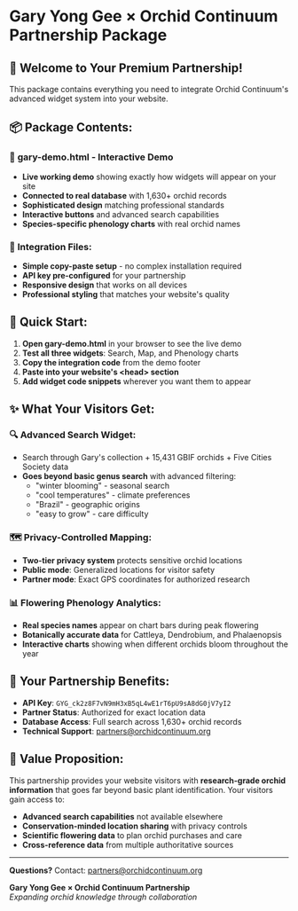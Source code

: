# Gary Yong Gee × Orchid Continuum Partnership Package

## 🌺 Welcome to Your Premium Partnership!

This package contains everything you need to integrate Orchid Continuum's advanced widget system into your website.

## 📦 Package Contents:

### 🎯 **gary-demo.html** - Interactive Demo
- **Live working demo** showing exactly how widgets will appear on your site
- **Connected to real database** with 1,630+ orchid records
- **Sophisticated design** matching professional standards
- **Interactive buttons** and advanced search capabilities
- **Species-specific phenology charts** with real orchid names

### 🔧 **Integration Files:**
- **Simple copy-paste setup** - no complex installation required
- **API key pre-configured** for your partnership
- **Responsive design** that works on all devices
- **Professional styling** that matches your website's quality

## 🚀 Quick Start:

1. **Open gary-demo.html** in your browser to see the live demo
2. **Test all three widgets**: Search, Map, and Phenology charts
3. **Copy the integration code** from the demo footer
4. **Paste into your website's &lt;head&gt; section**
5. **Add widget code snippets** wherever you want them to appear

## ✨ What Your Visitors Get:

### 🔍 **Advanced Search Widget:**
- Search through Gary's collection + 15,431 GBIF orchids + Five Cities Society data
- **Goes beyond basic genus search** with advanced filtering:
  - "winter blooming" - seasonal search
  - "cool temperatures" - climate preferences  
  - "Brazil" - geographic origins
  - "easy to grow" - care difficulty

### 🗺️ **Privacy-Controlled Mapping:**
- **Two-tier privacy system** protects sensitive orchid locations
- **Public mode**: Generalized locations for visitor safety
- **Partner mode**: Exact GPS coordinates for authorized research

### 📊 **Flowering Phenology Analytics:**
- **Real species names** appear on chart bars during peak flowering
- **Botanically accurate data** for Cattleya, Dendrobium, and Phalaenopsis
- **Interactive charts** showing when different orchids bloom throughout the year

## 🎯 Your Partnership Benefits:

- **API Key**: `GYG_ck2z8F7vN9mH3xB5qL4wE1rT6pU9sA8dG0jV7yI2`
- **Partner Status**: Authorized for exact location data
- **Database Access**: Full search across 1,630+ orchid records
- **Technical Support**: partners@orchidcontinuum.org

## 🌟 Value Proposition:

This partnership provides your website visitors with **research-grade orchid information** that goes far beyond basic plant identification. Your visitors gain access to:

- **Advanced search capabilities** not available elsewhere
- **Conservation-minded location sharing** with privacy controls
- **Scientific flowering data** to plan orchid purchases and care
- **Cross-reference data** from multiple authoritative sources

---

**Questions?** Contact: partners@orchidcontinuum.org

**Gary Yong Gee × Orchid Continuum Partnership**  
*Expanding orchid knowledge through collaboration*